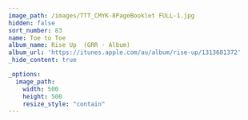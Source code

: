 ```yaml
---
image_path: /images/TTT_CMYK-8PageBooklet FULL-1.jpg
hidden: false
sort_number: 83
name: Toe to Toe
album_name: Rise Up  (GRR - Album)
album_url: 'https://itunes.apple.com/au/album/rise-up/1313681372'
_hide_content: true

_options:
  image_path:
    width: 500
    height: 500
    resize_style: "contain"
---
```


